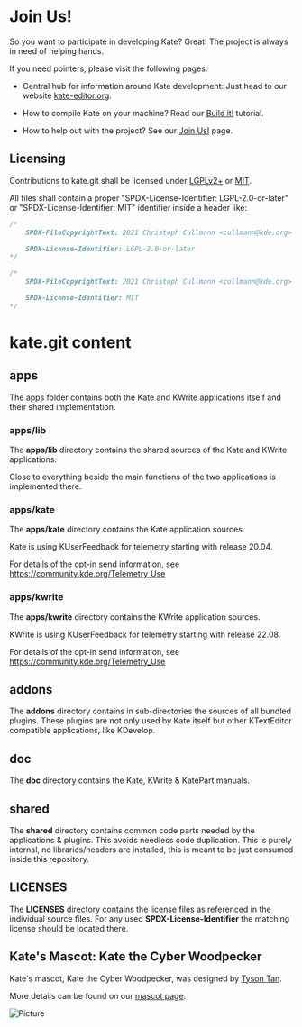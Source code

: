 # Join Us!

So you want to participate in developing Kate?
Great!
The project is always in need of helping hands.

If you need pointers, please visit the following pages:

* Central hub for information around Kate development: Just head to our website [kate-editor.org](https://kate-editor.org/).

* How to compile Kate on your machine? Read our [Build it!](https://kate-editor.org/build-it/) tutorial.

* How to help out with the project? See our [Join Us!](https://kate-editor.org/join-us/) page.

## Licensing

Contributions to kate.git shall be licensed under [LGPLv2+](LICENSES/LGPL-2.0-or-later.txt) or [MIT](LICENSES/MIT.txt).

All files shall contain a proper "SPDX-License-Identifier: LGPL-2.0-or-later" or "SPDX-License-Identifier: MIT" identifier inside a header like:

```cpp
/*
    SPDX-FileCopyrightText: 2021 Christoph Cullmann <cullmann@kde.org>

    SPDX-License-Identifier: LGPL-2.0-or-later
*/
```

```cpp
/*
    SPDX-FileCopyrightText: 2021 Christoph Cullmann <cullmann@kde.org>

    SPDX-License-Identifier: MIT
*/
```

# kate.git content

## apps

The apps folder contains both the Kate and KWrite applications itself and their shared implementation.

### apps/lib

The **apps/lib** directory contains the shared sources of the Kate and KWrite applications.

Close to everything beside the main functions of the two applications is implemented there.

### apps/kate

The **apps/kate** directory contains the Kate application sources.

Kate is using KUserFeedback for telemetry starting with release 20.04.

For details of the opt-in send information, see https://community.kde.org/Telemetry_Use

### apps/kwrite

The **apps/kwrite** directory contains the KWrite application sources.

KWrite is using KUserFeedback for telemetry starting with release 22.08.

For details of the opt-in send information, see https://community.kde.org/Telemetry_Use

## addons

The **addons** directory contains in sub-directories the sources of all bundled plugins.
These plugins are not only used by Kate itself but other KTextEditor compatible applications, like KDevelop.

## doc

The **doc** directory contains the Kate, KWrite & KatePart manuals.

## shared

The **shared** directory contains common code parts needed by the applications & plugins.
This avoids needless code duplication.
This is purely internal, no libraries/headers are installed, this is meant to be just consumed inside this repository.

## LICENSES

The **LICENSES** directory contains the license files as referenced in the individual source files.
For any used **SPDX-License-Identifier** the matching license should be located there.

## Kate's Mascot: Kate the Cyber Woodpecker

Kate's mascot, Kate the Cyber Woodpecker, was designed by [Tyson Tan](https://www.tysontan.com/).

More details can be found on our [mascot page](https://kate-editor.org/mascot/).

![Picture](https://kate-editor.org/images/mascot/electrichearts_20210103_kate_normal.png)
